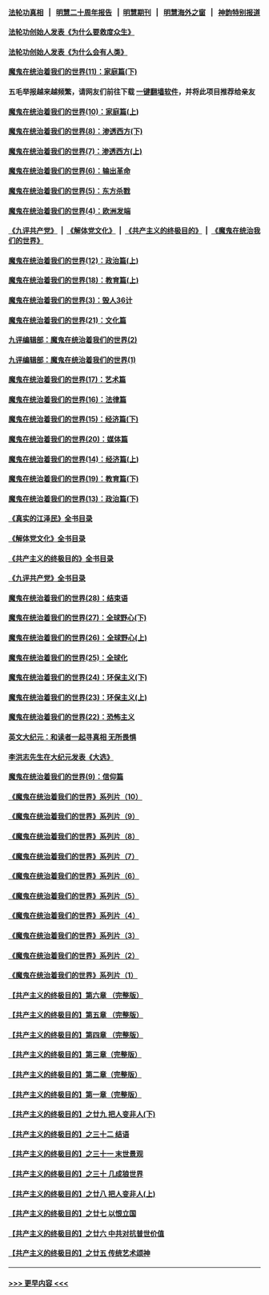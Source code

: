 #### [法轮功真相](https://github.com/gfw-breaker/truth/blob/master/README.md?t=0) &nbsp;&nbsp;|&nbsp;&nbsp; [明慧二十周年报告](https://github.com/gfw-breaker/mh-reports/blob/master/README.md?t=0) &nbsp;&nbsp;|&nbsp;&nbsp;[明慧期刊](https://github.com/gfw-breaker/mh-qikan) &nbsp;&nbsp;|&nbsp;&nbsp; [明慧海外之窗](https://github.com/gfw-breaker/mh-news/blob/master/README.md?t=0) &nbsp;&nbsp;|&nbsp;&nbsp; [神韵特别报道](https://github.com/gfw-breaker/mh-news/blob/master/shenyun.md?t=0)
#### [法轮功创始人发表《为什么要救度众生》](../pages/nsc422/n13975246.md?t=07020643) 
#### [法轮功创始人发表《为什么会有人类》](../pages/nsc422/n13912117.md?t=07020643) 
#### [魔鬼在统治着我们的世界(11)：家庭篇(下)](../pages/nsc422/n10440961.md?t=07020643) 
#### 五毛举报越来越频繁，请网友们前往下载 [一键翻墙软件](https://github.com/gfw-breaker/ssr-accounts)，并将此项目推荐给亲友
#### [魔鬼在统治着我们的世界(10)：家庭篇(上)](../pages/nsc422/n10435448.md?t=07020643) 
#### [魔鬼在统治着我们的世界(8)：渗透西方(下)](../pages/nsc422/n10429603.md?t=07020643) 
#### [魔鬼在统治着我们的世界(7)：渗透西方(上)](../pages/nsc422/n10426013.md?t=07020643) 
#### [魔鬼在统治着我们的世界(6)：输出革命](../pages/nsc422/n10421536.md?t=07020643) 
#### [魔鬼在统治着我们的世界(5)：东方杀戮](../pages/nsc422/n10417707.md?t=07020643) 
#### [魔鬼在统治着我们的世界(4)：欧洲发端](../pages/nsc422/n10414890.md?t=07020643) 
#### [《九评共产党》](https://github.com/begood0513/9ping.md/blob/master/README.md) &nbsp;|&nbsp; [《解体党文化》](../../../../jtdwh.md/blob/master/README.md)  &nbsp;|&nbsp; [《共产主义的终极目的》](../../../../gczydzjmd.md/blob/master/README.md) &nbsp;|&nbsp; [《魔鬼在统治我们的世界》](../../../../mgztzwmdsj.md/blob/master/README.md) 
#### [魔鬼在统治着我们的世界(12)：政治篇(上)](../pages/nsc422/n10444576.md?t=07020643) 
#### [魔鬼在统治着我们的世界(18)：教育篇(上)](../pages/nsc422/n10526970.md?t=07020643) 
#### [魔鬼在统治着我们的世界(3)：毁人36计](../pages/nsc422/n10411583.md?t=07020643) 
#### [魔鬼在统治着我们的世界(21)：文化篇](../pages/nsc422/n10597706.md?t=07020643) 
#### [九评编辑部：魔鬼在统治着我们的世界(2)](../pages/nsc422/n10410036.md?t=07020643) 
#### [九评编辑部：魔鬼在统治着我们的世界(1)](../pages/nsc422/n10406825.md?t=07020643) 
#### [魔鬼在统治着我们的世界(17)：艺术篇](../pages/nsc422/n10499093.md?t=07020643) 
#### [魔鬼在统治着我们的世界(16)：法律篇](../pages/nsc422/n10485969.md?t=07020643) 
#### [魔鬼在统治着我们的世界(15)：经济篇(下)](../pages/nsc422/n10469975.md?t=07020643) 
#### [魔鬼在统治着我们的世界(20)：媒体篇](../pages/nsc422/n10586579.md?t=07020643) 
#### [魔鬼在统治着我们的世界(14)：经济篇(上)](../pages/nsc422/n10457370.md?t=07020643) 
#### [魔鬼在统治着我们的世界(19)：教育篇(下)](../pages/nsc422/n10564808.md?t=07020643) 
#### [魔鬼在统治着我们的世界(13)：政治篇(下)](../pages/nsc422/n10448270.md?t=07020643) 
#### [《真实的江泽民》全书目录](../pages/nsc422/n13721399.md?t=07020643) 
#### [《解体党文化》全书目录](../pages/nsc422/n13721157.md?t=07020643) 
#### [《共产主义的终极目的》全书目录](../pages/nsc422/n13721048.md?t=07020643) 
#### [《九评共产党》全书目录](../pages/nsc422/n13708085.md?t=07020643) 
#### [魔鬼在统治着我们的世界(28)：结束语](../pages/nsc422/n10936246.md?t=07020643) 
#### [魔鬼在统治着我们的世界(27)：全球野心(下)](../pages/nsc422/n10928319.md?t=07020643) 
#### [魔鬼在统治着我们的世界(26)：全球野心(上)](../pages/nsc422/n10900318.md?t=07020643) 
#### [魔鬼在统治着我们的世界(25)：全球化](../pages/nsc422/n10788205.md?t=07020643) 
#### [魔鬼在统治着我们的世界(24)：环保主义(下)](../pages/nsc422/n10695307.md?t=07020643) 
#### [魔鬼在统治着我们的世界(23)：环保主义(上)](../pages/nsc422/n10688613.md?t=07020643) 
#### [魔鬼在统治着我们的世界(22)：恐怖主义](../pages/nsc422/n10614727.md?t=07020643) 
#### [英文大纪元：和读者一起寻真相 无所畏惧](../pages/nsc422/n12542027.md?t=07020643) 
#### [李洪志先生在大纪元发表《大选》](../pages/nsc422/n12534746.md?t=07020643) 
#### [魔鬼在统治着我们的世界(9)：信仰篇](../pages/nsc422/n10432159.md?t=07020643) 
#### [《魔鬼在统治着我们的世界》系列片（10）](../pages/nsc422/n12292670.md?t=07020643) 
#### [《魔鬼在统治着我们的世界》系列片（9）](../pages/nsc422/n12290859.md?t=07020643) 
#### [《魔鬼在统治着我们的世界》系列片（8）](../pages/nsc422/n12287445.md?t=07020643) 
#### [《魔鬼在统治着我们的世界》系列片（7）](../pages/nsc422/n12283425.md?t=07020643) 
#### [《魔鬼在统治着我们的世界》系列片（6）](../pages/nsc422/n12282314.md?t=07020643) 
#### [《魔鬼在统治着我们的世界》系列片（5）](../pages/nsc422/n12281419.md?t=07020643) 
#### [《魔鬼在统治着我们的世界》系列片（4）](../pages/nsc422/n12274024.md?t=07020643) 
#### [《魔鬼在统治着我们的世界》系列片（3）](../pages/nsc422/n12271322.md?t=07020643) 
#### [《魔鬼在统治着我们的世界》系列片（2）](../pages/nsc422/n12269049.md?t=07020643) 
#### [《魔鬼在统治着我们的世界》系列片（1）](../pages/nsc422/n12267575.md?t=07020643) 
#### [【共产主义的终极目的】第六章 （完整版）](../pages/nsc422/n11428913.md?t=07020643) 
#### [【共产主义的终极目的】第五章 （完整版）](../pages/nsc422/n11428912.md?t=07020643) 
#### [【共产主义的终极目的】第四章 （完整版）](../pages/nsc422/n11428907.md?t=07020643) 
#### [【共产主义的终极目的】第三章（完整版）](../pages/nsc422/n11428848.md?t=07020643) 
#### [【共产主义的终极目的】第二章（完整版）](../pages/nsc422/n11428831.md?t=07020643) 
#### [【共产主义的终极目的】第一章（完整版）](../pages/nsc422/n11417651.md?t=07020643) 
#### [【共产主义的终极目的】之廿九 把人变非人(下)](../pages/nsc422/n11344140.md?t=07020643) 
#### [【共产主义的终极目的】之三十二 结语](../pages/nsc422/n11360535.md?t=07020643) 
#### [【共产主义的终极目的】之三十一 末世景观](../pages/nsc422/n11351129.md?t=07020643) 
#### [【共产主义的终极目的】之三十 几成狼世界](../pages/nsc422/n11348280.md?t=07020643) 
#### [【共产主义的终极目的】之廿八 把人变非人(上)](../pages/nsc422/n11340492.md?t=07020643) 
#### [【共产主义的终极目的】之廿七 以恨立国](../pages/nsc422/n11336944.md?t=07020643) 
#### [【共产主义的终极目的】之廿六 中共对抗普世价值](../pages/nsc422/n11324785.md?t=07020643) 
#### [【共产主义的终极目的】之廿五 传统艺术颂神](../pages/nsc422/n11296396.md?t=07020643) 

----
#### [ >>> 更早内容 <<< ](../indexes/nsc422-earlier.md)
